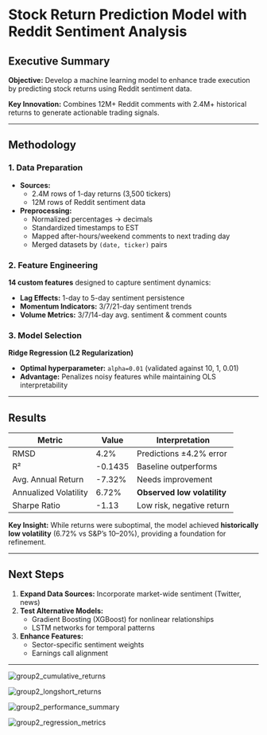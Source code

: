 # Stock Return Prediction Model with Reddit Sentiment Analysis

## Executive Summary
**Objective:** Develop a machine learning model to enhance trade execution by predicting stock returns using Reddit sentiment data.  

**Key Innovation:** Combines 12M+ Reddit comments with 2.4M+ historical returns to generate actionable trading signals.

---

## Methodology

### 1. Data Preparation
- **Sources:** 
  - 2.4M rows of 1-day returns (3,500 tickers)
  - 12M rows of Reddit sentiment data
- **Preprocessing:**
  - Normalized percentages → decimals
  - Standardized timestamps to EST
  - Mapped after-hours/weekend comments to next trading day
  - Merged datasets by `(date, ticker)` pairs

### 2. Feature Engineering
**14 custom features** designed to capture sentiment dynamics:
- **Lag Effects:** 1-day to 5-day sentiment persistence  
- **Momentum Indicators:** 3/7/21-day sentiment trends  
- **Volume Metrics:** 3/7/14-day avg. sentiment & comment counts  

### 3. Model Selection
**Ridge Regression (L2 Regularization)**  
- **Optimal hyperparameter:** `alpha=0.01` (validated against 10, 1, 0.01)  
- **Advantage:** Penalizes noisy features while maintaining OLS interpretability  

---

## Results
| Metric               | Value    | Interpretation          |
|----------------------|----------|-------------------------|
| RMSD                 | 4.2%     | Predictions ±4.2% error |
| R²                   | -0.1435  | Baseline outperforms    |
| Avg. Annual Return   | -7.32%   | Needs improvement      |
| Annualized Volatility| 6.72%    | **Observed low volatility**    |
| Sharpe Ratio         | -1.13    | Low risk, negative return |

**Key Insight:** While returns were suboptimal, the model achieved **historically low volatility** (6.72% vs S&P’s 10–20%), providing a foundation for refinement.

---

## Next Steps
1. **Expand Data Sources:** Incorporate market-wide sentiment (Twitter, news)  
2. **Test Alternative Models:**  
   - Gradient Boosting (XGBoost) for nonlinear relationships  
   - LSTM networks for temporal patterns  
3. **Enhance Features:**  
   - Sector-specific sentiment weights  
   - Earnings call alignment  

---


![group2_cumulative_returns](https://github.com/user-attachments/assets/9836ca9c-3b36-45b4-ad62-aa46fbbf1c48)

![group2_longshort_returns](https://github.com/user-attachments/assets/373f34ea-c7af-4757-9d8a-6cb19187cf9d)

![group2_performance_summary](https://github.com/user-attachments/assets/2bdaf537-30da-4707-8f1b-cb0d549d48d0)

![group2_regression_metrics](https://github.com/user-attachments/assets/5b10592d-f424-4767-8003-4e882d4c9ca5)
